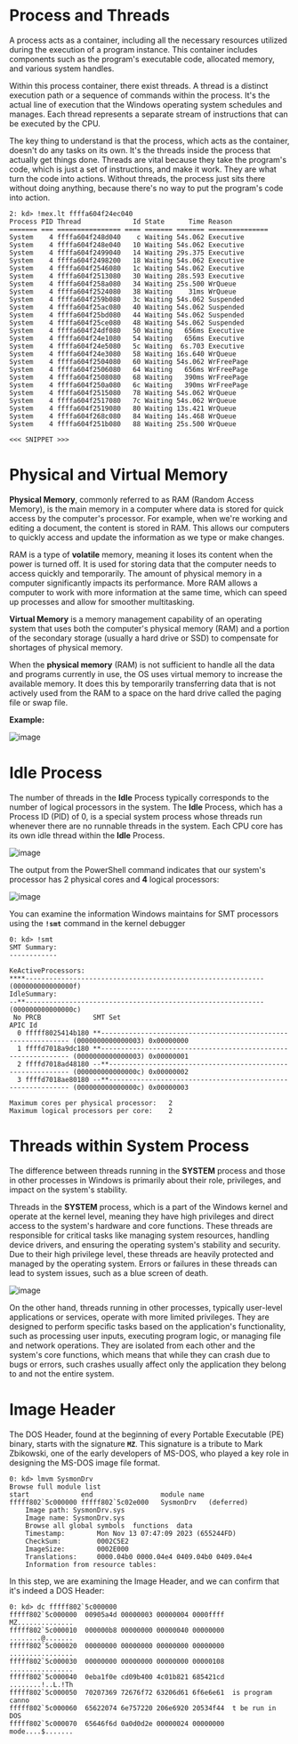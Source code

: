 # Process and Threads

A process acts as a container, including all the necessary resources utilized during the execution of a program instance. This container includes components such as the program's executable code, allocated memory, and various system handles.

Within this process container, there exist threads. A thread is a distinct execution path or a sequence of commands within the process. It's the actual line of execution that the Windows operating system schedules and manages. Each thread represents a separate stream of instructions that can be executed by the CPU.

The key thing to understand is that the process, which acts as the container, doesn't do any tasks on its own. It's the threads inside the process that actually get things done. Threads are vital because they take the program's code, which is just a set of instructions, and make it work. They are what turn the code into actions. Without threads, the process just sits there without doing anything, because there's no way to put the program's code into action.

```
2: kd> !mex.lt ffffa604f24ec040
Process PID Thread             Id State      Time Reason
======= === ================ ==== ======= ======= ===============
System    4 ffffa604f248d040    c Waiting 54s.062 Executive
System    4 ffffa604f248e040   10 Waiting 54s.062 Executive
System    4 ffffa604f2499040   14 Waiting 29s.375 Executive
System    4 ffffa604f2498200   18 Waiting 54s.062 Executive
System    4 ffffa604f2546080   1c Waiting 54s.062 Executive
System    4 ffffa604f2513080   30 Waiting 28s.593 Executive
System    4 ffffa604f258a080   34 Waiting 25s.500 WrQueue
System    4 ffffa604f2524080   38 Waiting    31ms WrQueue
System    4 ffffa604f259b080   3c Waiting 54s.062 Suspended
System    4 ffffa604f25ac080   40 Waiting 54s.062 Suspended
System    4 ffffa604f25bd080   44 Waiting 54s.062 Suspended
System    4 ffffa604f25ce080   48 Waiting 54s.062 Suspended
System    4 ffffa604f24df080   50 Waiting   656ms Executive
System    4 ffffa604f24e1080   54 Waiting   656ms Executive
System    4 ffffa604f24e5080   5c Waiting  6s.703 Executive
System    4 ffffa604f24e3080   58 Waiting 16s.640 WrQueue
System    4 ffffa604f2504080   60 Waiting 54s.062 WrFreePage
System    4 ffffa604f2506080   64 Waiting   656ms WrFreePage
System    4 ffffa604f2508080   68 Waiting   390ms WrFreePage
System    4 ffffa604f250a080   6c Waiting   390ms WrFreePage
System    4 ffffa604f2515080   78 Waiting 54s.062 WrQueue
System    4 ffffa604f2517080   7c Waiting 54s.062 WrQueue
System    4 ffffa604f2519080   80 Waiting 13s.421 WrQueue
System    4 ffffa604f268c080   84 Waiting 14s.468 WrQueue
System    4 ffffa604f251b080   88 Waiting 25s.500 WrQueue

<<< SNIPPET >>>
```

# Physical and Virtual Memory

**Physical Memory**, commonly referred to as RAM (Random Access Memory), is the main memory in a computer where data is stored for quick access by the computer's processor. For example, when we're working and editing a document, the content is stored in RAM. This allows our computers to quickly access and update the information as we type or make changes. 

RAM is a type of **volatile** memory, meaning it loses its content when the power is turned off. It is used for storing data that the computer needs to access quickly and temporarily. The amount of physical memory in a computer significantly impacts its performance. More RAM allows a computer to work with more information at the same time, which can speed up processes and allow for smoother multitasking.

**Virtual Memory** is a memory management capability of an operating system that uses both the computer's physical memory (RAM) and a portion of the secondary storage (usually a hard drive or SSD) to compensate for shortages of physical memory. 

When the **physical memory** (RAM) is not sufficient to handle all the data and programs currently in use, the OS uses virtual memory to increase the available memory. It does this by temporarily transferring data that is not actively used from the RAM to a space on the hard drive called the paging file or swap file.

**Example:**

![image](https://github.com/DebugPrivilege/InsightEngineering/assets/63166600/8a73f77d-ca83-4e95-a9a2-de101a3f1295)


# Idle Process

The number of threads in the **Idle** Process typically corresponds to the number of logical processors in the system. The **Idle** Process, which has a Process ID (PID) of 0, is a special system process whose threads run whenever there are no runnable threads in the system. Each CPU core has its own idle thread within the **Idle** Process.

![image](https://github.com/DebugPrivilege/InsightEngineering/assets/63166600/caacc53e-6d3c-4f5c-a836-16e54400460a)


The output from the PowerShell command indicates that our system's processor has 2 physical cores and **4** logical processors:

![image](https://github.com/DebugPrivilege/InsightEngineering/assets/63166600/332bfffc-e0b8-48d7-a5c7-46bc596ab912)


You can examine the information Windows maintains for SMT processors using the **`!smt`** command in the kernel debugger

```
0: kd> !smt
SMT Summary:
------------

KeActiveProcessors:
****------------------------------------------------------------ (000000000000000f)
IdleSummary:
--**------------------------------------------------------------ (000000000000000c)
 No PRCB             SMT Set                                                                             APIC Id
  0 fffff8025414b180 **-------------------------------------------------------------- (0000000000000003) 0x00000000
  1 ffffd7018a9dc180 **-------------------------------------------------------------- (0000000000000003) 0x00000001
  2 ffffd7018ad48180 --**------------------------------------------------------------ (000000000000000c) 0x00000002
  3 ffffd7018ae80180 --**------------------------------------------------------------ (000000000000000c) 0x00000003

Maximum cores per physical processor:   2
Maximum logical processors per core:    2
```

# Threads within System Process

The difference between threads running in the **SYSTEM** process and those in other processes in Windows is primarily about their role, privileges, and impact on the system's stability.

Threads in the **SYSTEM** process, which is a part of the Windows kernel and operate at the kernel level, meaning they have high privileges and direct access to the system's hardware and core functions. These threads are responsible for critical tasks like managing system resources, handling device drivers, and ensuring the operating system's stability and security. Due to their high privilege level, these threads are heavily protected and managed by the operating system. Errors or failures in these threads can lead to system issues, such as a blue screen of death.

![image](https://github.com/DebugPrivilege/InsightEngineering/assets/63166600/9bd70e3c-942f-4573-abb8-ff2014ee1939)



On the other hand, threads running in other processes, typically user-level applications or services, operate with more limited privileges. They are designed to perform specific tasks based on the application's functionality, such as processing user inputs, executing program logic, or managing file and network operations. They are isolated from each other and the system's core functions, which means that while they can crash due to bugs or errors, such crashes usually affect only the application they belong to and not the entire system.

# Image Header

The DOS Header, found at the beginning of every Portable Executable (PE) binary, starts with the signature **`MZ`**. This signature is a tribute to Mark Zbikowski, one of the early developers of MS-DOS, who played a key role in designing the MS-DOS image file format.

```
0: kd> lmvm SysmonDrv
Browse full module list
start             end                 module name
fffff802`5c000000 fffff802`5c02e000   SysmonDrv   (deferred)             
    Image path: SysmonDrv.sys
    Image name: SysmonDrv.sys
    Browse all global symbols  functions  data
    Timestamp:        Mon Nov 13 07:47:09 2023 (655244FD)
    CheckSum:         0002C5E2
    ImageSize:        0002E000
    Translations:     0000.04b0 0000.04e4 0409.04b0 0409.04e4
    Information from resource tables:
```

In this step, we are examining the Image Header, and we can confirm that it's indeed a DOS Header:

```
0: kd> dc fffff802`5c000000
fffff802`5c000000  00905a4d 00000003 00000004 0000ffff  MZ..............
fffff802`5c000010  000000b8 00000000 00000040 00000000  ........@.......
fffff802`5c000020  00000000 00000000 00000000 00000000  ................
fffff802`5c000030  00000000 00000000 00000000 00000108  ................
fffff802`5c000040  0eba1f0e cd09b400 4c01b821 685421cd  ........!..L.!Th
fffff802`5c000050  70207369 72676f72 63206d61 6f6e6e61  is program canno
fffff802`5c000060  65622074 6e757220 206e6920 20534f44  t be run in DOS 
fffff802`5c000070  65646f6d 0a0d0d2e 00000024 00000000  mode....$.......
```
